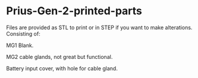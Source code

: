 # Prius-Gen-2-printed-parts
Files are provided as STL to print or in STEP if you want to make alterations. Consisting of:


MG1 Blank.

MG2 cable glands, not great but functional.

Battery input cover, with hole for cable gland.
